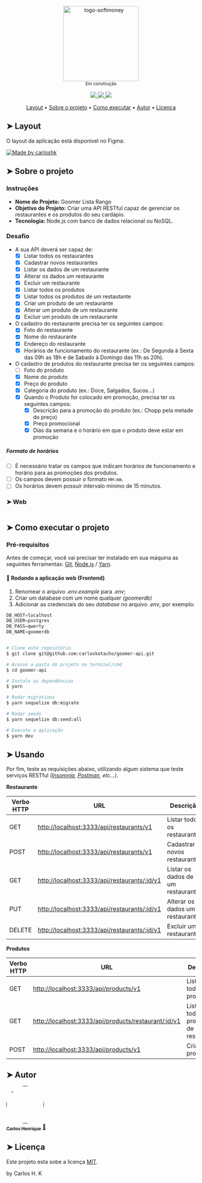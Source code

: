 <p align="center">
  <img width="200" alt="logo-softmoney" src="https://user-images.githubusercontent.com/22691244/94601040-435e3080-0269-11eb-952c-209569eca81e.png">
  <br />
  <sub>Em construção<sub>
</p>

<p align="center">
  <a href="https://github.com/carloskotacho/goomer-api/blob/master/LICENSE">
      <img src="https://img.shields.io/github/license/carloskotacho/goomer-api?color=%23009ca2&style=flat-square"/>
  </a>

  <a href="https://david-dm.org/carloskotacho/goomer-api">
      <img src="https://img.shields.io/david/peer/carloskotacho/goomer-api?color=%23009ca2&logo=PROD&style=flat-square"/>
  </a>

  <a href="https://david-dm.org/carloskotacho/goomer-api?type=dev">
      <img src="https://img.shields.io/david/dev/carloskotacho/goomer-api?color=%23009ca2&logo=DEV&style=flat-square"/>
  </a>
</p>

<p align="center">
 <a href="#-layout">Layout</a> •
 <a href="#-sobre-o-projeto">Sobre o projeto</a> •
 <a href="#-como-executar-o-projeto">Como executar</a> •
 <a href="#-autor">Autor</a> •
 <a href="#user-content--licença">Licença</a>
</p>

## ➤ Layout

O layout da aplicação está disponível no Figma:

<a href="#">
  <img alt="Made by carloshk" src="https://img.shields.io/badge/Acessar%20Layout%20-Figma-%2304D361?style=flat-square&logo=figma">
</a>

## ➤ Sobre o projeto

### Instruções

- **Nome do Projeto:** Goomer Lista Rango
- **Objetivo do Projeto:** Criar uma API RESTful capaz de gerenciar os restaurantes e os produtos do seu cardápio.
- **Tecnologia:** Node.js com banco de dados relacional ou NoSQL.

### Desafio

- A sua API deverá ser capaz de:
    - [x] Listar todos os restaurantes
    - [x] Cadastrar novos restaurantes
    - [x] Listar os dados de um restaurante
    - [x] Alterar os dados um restaurante
    - [x] Excluir um restaurante
    - [x] Listar todos os produtos
    - [x] Listar todos os produtos de um restautante
    - [x] Criar um produto de um restaurante
    - [x] Alterar um produto de um restaurante
    - [x] Excluir um produto de um restaurante

- O cadastro do restaurante precisa ter os seguintes campos:
    - [x] Foto do restaurante
    - [x] Nome do restaurante
    - [x] Endereço do restaurante
    - [x] Horários de funcionamento do restaurante (ex.: De Segunda à Sexta das 09h as 18h e de Sabado à Domingo das 11h as 20h).

- O cadastro de produtos do restaurante precisa ter os seguintes campos:
    - [ ] Foto do produto
    - [x] Nome do produto
    - [x] Preço do produto
    - [x] Categoria do produto (ex.: Doce, Salgados, Sucos...)
    - [x] Quando o Produto for colocado em promoção, precisa ter os seguintes campos:
        - [x] Descrição para a promoção do produto (ex.: Chopp pela metade do preço)
        - [x] Preço promocional
        - [x] Dias da semana e o horário em que o produto deve estar em promoção

##### Formato de horários
- [ ] É necessário tratar os campos que indicam horários de funcionamento e horário para as promoções dos produtos.
- [ ] Os campos devem possuir o formato `HH:mm`.
- [ ] Os horários devem possuir intervalo mínimo de 15 minutos.

### ➤ Web

<p align="center" style="display: flex; align-items: flex-start; justify-content: center;">
  <!--img alt="goomer" title="Login" src="" width="800px"-->
</p>

## ➤ Como executar o projeto

### Pré-requisitos

Antes de começar, você vai precisar ter instalado em sua máquina as seguintes ferramentas:
[Git](https://git-scm.com), [Node.js](https://nodejs.org/en/) / [Yarn](https://yarnpkg.com/getting-started/install).

#### 🧭 Rodando a aplicação web (Frontend)

1. Renomear o arquivo *.env.example* para *.env*;
2. Criar um database com um nome qualquer *(goomerdb)*
3. Adicionar as credenciais do seu *database* no arquivo *.env*, por exemplo:

```js
DB_HOST=localhost
DB_USER=postgres
DB_PASS=qwerty
DB_NAME=goomerdb
```

```bash

# Clone este repositório
$ git clone git@github.com:carloskotacho/goomer-api.git

# Acesse a pasta do projeto no terminal/cmd
$ cd goomer-api

# Instale as dependências
$ yarn

# Rodar migrations
$ yarn sequelize db:migrate

# Rodar seeds
$ yarn sequelize db:seed:all

# Execute a aplicação
$ yarn dev
```

## ➤ Usando

Por fim, teste as requisições abaixo, utilizando algum sistema que teste serviços RESTful *([Insomnia](https://www.postman.com/), [Postman](https://www.postman.com/), etc...)*.

**Restaurante**

| Verbo HTTP | URL | Descrição |
|--|--|--|
| GET | [http://localhost:3333/api/restaurants/v1]() | Listar todos os restaurantes |
| POST | [http://localhost:3333/api/restaurants/v1]() | Cadastrar novos restaurantes |
| GET | [http://localhost:3333/api/restaurants/:id/v1]() | Listar os dados de um restaurante |
| PUT | [http://localhost:3333/api/restaurants/:id/v1]() | Alterar os dados um restaurante |
| DELETE | [http://localhost:3333/api/restaurants/:id/v1]() | Excluir um restaurante |

**Produtos**

| Verbo HTTP | URL | Descrição |
|--|--|--|
| GET | [http://localhost:3333/api/products/v1]() | Listar todos os produtos |
| GET | [http://localhost:3333/api/products/restaurant/:id/v1]() | Listar todos os produtos de um restautante |
| POST | [http://localhost:3333/api/products/v1]() | Criar um produto |

## ➤ Autor

<a href="">
 <img style="border-radius: 50%;" src="https://user-images.githubusercontent.com/22691244/91348568-58532a00-e7ba-11ea-80c0-a71cd2d86481.png" width="100px;" alt=""/>
 <br />
 <sub><b>Carlos Henrique</b></sub></a> <a href="#" title="Carlos">🚀</a>
 <br />

## ➤ Licença

Este projeto esta sobe a licença [MIT](./LICENSE).

by Carlos H. K
